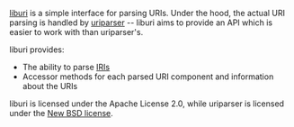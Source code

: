 [liburi](https://github.com/nevali/liburi) is a simple interface for parsing
URIs. Under the hood, the actual URI parsing is handled by
[uriparser](http://uriparser.sourceforge.net/) -- liburi aims to provide
an API which is easier to work with than uriparser's.

liburi provides:

* The ability to parse [IRIs](http://tools.ietf.org/html/rfc3987)
* Accessor methods for each parsed URI component and information about the URIs

liburi is licensed under the Apache License 2.0, while uriparser is licensed
under the [New BSD license](http://uriparser.git.sourceforge.net/git/gitweb.cgi?p=uriparser/uriparser;a=blob;f=COPYING).

